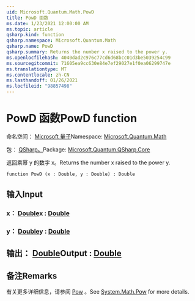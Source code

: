 ```yaml
---
uid: Microsoft.Quantum.Math.PowD
title: PowD 函数
ms.date: 1/23/2021 12:00:00 AM
ms.topic: article
qsharp.kind: function
qsharp.namespace: Microsoft.Quantum.Math
qsharp.name: PowD
qsharp.summary: Returns the number x raised to the power y.
ms.openlocfilehash: 4040dad2c976c77cd6d68bcc01d3be5039254c99
ms.sourcegitcommit: 71605ea9cc630e84e7ef29027e1f0ea06299747e
ms.translationtype: MT
ms.contentlocale: zh-CN
ms.lasthandoff: 01/26/2021
ms.locfileid: "98857498"
---
```

# <a name="powd-function"></a><span data-ttu-id="33083-102">PowD 函数</span><span class="sxs-lookup"><span data-stu-id="33083-102">PowD function</span></span>

<span data-ttu-id="33083-103">命名空间： [Microsoft 量子](xref:Microsoft.Quantum.Math)</span><span class="sxs-lookup"><span data-stu-id="33083-103">Namespace: [Microsoft.Quantum.Math](xref:Microsoft.Quantum.Math)</span></span>

<span data-ttu-id="33083-104">包： [QSharp。](https://nuget.org/packages/Microsoft.Quantum.QSharp.Core)</span><span class="sxs-lookup"><span data-stu-id="33083-104">Package: [Microsoft.Quantum.QSharp.Core](https://nuget.org/packages/Microsoft.Quantum.QSharp.Core)</span></span>


<span data-ttu-id="33083-105">返回乘幂 y 的数字 x。</span><span class="sxs-lookup"><span data-stu-id="33083-105">Returns the number x raised to the power y.</span></span>

```qsharp
function PowD (x : Double, y : Double) : Double
```


## <a name="input"></a><span data-ttu-id="33083-106">输入</span><span class="sxs-lookup"><span data-stu-id="33083-106">Input</span></span>

### <a name="x--double"></a><span data-ttu-id="33083-107">x： [Double](xref:microsoft.quantum.lang-ref.double)</span><span class="sxs-lookup"><span data-stu-id="33083-107">x : [Double](xref:microsoft.quantum.lang-ref.double)</span></span>




### <a name="y--double"></a><span data-ttu-id="33083-108">y： [Double](xref:microsoft.quantum.lang-ref.double)</span><span class="sxs-lookup"><span data-stu-id="33083-108">y : [Double](xref:microsoft.quantum.lang-ref.double)</span></span>





## <a name="output--double"></a><span data-ttu-id="33083-109">输出： [Double](xref:microsoft.quantum.lang-ref.double)</span><span class="sxs-lookup"><span data-stu-id="33083-109">Output : [Double](xref:microsoft.quantum.lang-ref.double)</span></span>



## <a name="remarks"></a><span data-ttu-id="33083-110">备注</span><span class="sxs-lookup"><span data-stu-id="33083-110">Remarks</span></span>

<span data-ttu-id="33083-111">有关更多详细信息，请参阅 [Pow](https://docs.microsoft.com/dotnet/api/system.math.pow) 。</span><span class="sxs-lookup"><span data-stu-id="33083-111">See [System.Math.Pow](https://docs.microsoft.com/dotnet/api/system.math.pow) for more details.</span></span>